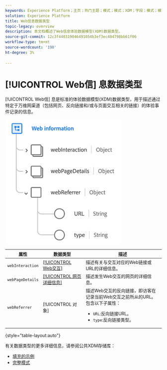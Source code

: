 ```yaml
---
keywords: Experience Platform；主页；热门主题；模式；模式；XDM；字段；模式；模式；网页详细信息；数据类型；数据类型；网页
solution: Experience Platform
title: Web信息数据类型
topic-legacy: overview
description: 本文档概述了Web信息体验数据模型(XDM)数据类型。
source-git-commit: 12c3f440319046491054b3ef3ec404798bb61f06
workflow-type: tm+mt
source-wordcount: '190'
ht-degree: 3%

---
```


# [!UICONTROL Web信] 息数据类型

[!UICONTROL Web信] 息是标准的体验数据模型(XDM)数据类型，用于描述通过特定于万维网渠道（包括网页、反向链接和/或与页面交互相关的链接）的体验事件记录的信息。

![](../images/data-types/web-information.png)

| 属性 | 数据类型 | 描述 |
| --- | --- | --- |
| `webInteraction` | [[!UICONTROL Web交互]](./web-interaction.md) | 描述有关与交互对应的Web链接或URL的详细信息。 |
| `webPageDetails` | [[!UICONTROL 网页详细信息]](./webpage-details.md) | 描述发生Web交互的网页的详细信息。 |
| `webReferrer` | [!UICONTROL 对象] | 描述Web交互的反向链接，即访客在记录当前Web交互之前所从的URL。 包含以下子属性： <ul><li>`URL`:反向链接URL。</li><li>`type`:反向链接类型。</li></ul> |

{style=&quot;table-layout:auto&quot;}

有关数据类型的更多详细信息，请参阅公共XDM存储库：

* [填充的示例](https://github.com/adobe/xdm/blob/master/components/datatypes/webinfo.example.1.json)
* [完整模式](https://github.com/adobe/xdm/blob/master/components/datatypes/webinfo.schema.json)
